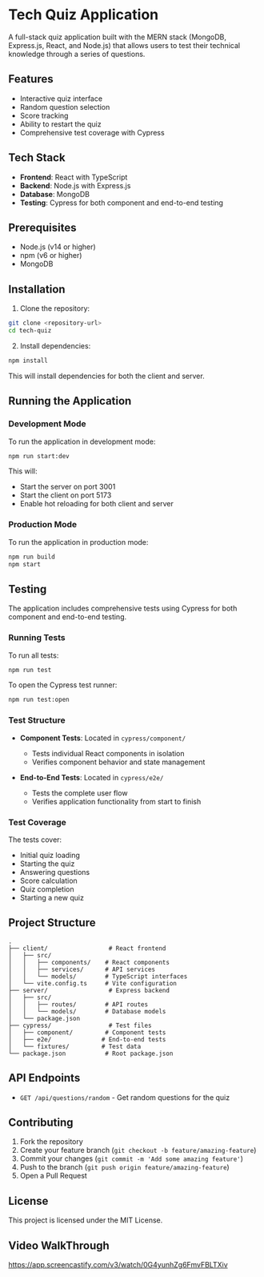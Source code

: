 # Tech Quiz Application

A full-stack quiz application built with the MERN stack (MongoDB, Express.js, React, and Node.js) that allows users to test their technical knowledge through a series of questions.

## Features

- Interactive quiz interface
- Random question selection
- Score tracking
- Ability to restart the quiz
- Comprehensive test coverage with Cypress

## Tech Stack

- **Frontend**: React with TypeScript
- **Backend**: Node.js with Express.js
- **Database**: MongoDB
- **Testing**: Cypress for both component and end-to-end testing

## Prerequisites

- Node.js (v14 or higher)
- npm (v6 or higher)
- MongoDB

## Installation

1. Clone the repository:

```bash
git clone <repository-url>
cd tech-quiz
```

2. Install dependencies:

```bash
npm install
```

This will install dependencies for both the client and server.

## Running the Application

### Development Mode

To run the application in development mode:

```bash
npm run start:dev
```

This will:

- Start the server on port 3001
- Start the client on port 5173
- Enable hot reloading for both client and server

### Production Mode

To run the application in production mode:

```bash
npm run build
npm start
```

## Testing

The application includes comprehensive tests using Cypress for both component and end-to-end testing.

### Running Tests

To run all tests:

```bash
npm run test
```

To open the Cypress test runner:

```bash
npm run test:open
```

### Test Structure

- **Component Tests**: Located in `cypress/component/`

  - Tests individual React components in isolation
  - Verifies component behavior and state management

- **End-to-End Tests**: Located in `cypress/e2e/`
  - Tests the complete user flow
  - Verifies application functionality from start to finish

### Test Coverage

The tests cover:

- Initial quiz loading
- Starting the quiz
- Answering questions
- Score calculation
- Quiz completion
- Starting a new quiz

## Project Structure

```
.
├── client/                 # React frontend
│   ├── src/
│   │   ├── components/    # React components
│   │   ├── services/      # API services
│   │   └── models/        # TypeScript interfaces
│   └── vite.config.ts     # Vite configuration
├── server/                 # Express backend
│   ├── src/
│   │   ├── routes/        # API routes
│   │   └── models/        # Database models
│   └── package.json
├── cypress/                # Test files
│   ├── component/         # Component tests
│   ├── e2e/              # End-to-end tests
│   └── fixtures/         # Test data
└── package.json           # Root package.json
```

## API Endpoints

- `GET /api/questions/random` - Get random questions for the quiz

## Contributing

1. Fork the repository
2. Create your feature branch (`git checkout -b feature/amazing-feature`)
3. Commit your changes (`git commit -m 'Add some amazing feature'`)
4. Push to the branch (`git push origin feature/amazing-feature`)
5. Open a Pull Request

## License

This project is licensed under the MIT License.

## Video WalkThrough

https://app.screencastify.com/v3/watch/0G4yunhZg6FmvFBLTXiv
